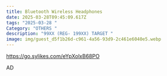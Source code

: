 ```yaml
---
title: Bluetooth Wireless Headphones
date: 2025-03-28T09:45:09.617Z
tags: "2025-03-28 "
Category: "OTHERS "
description: "99XX (REG- 199XX) TARGET "
image: img/guest_d5f1b26d-c961-4a56-93d9-2c461e6040e5.webp
---
```

<!--StartFragment-->

https://go.sylikes.com/eYpXolxB68PO

<!--EndFragment--> AD